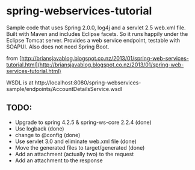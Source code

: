 spring-webservices-tutorial
==

Sample code that uses Spring 2.0.0, log4j and a servlet 2.5 web.xml file. Built with Maven and includes Eclipse facets.
So it runs happily under the Eclipse Tomcat server.
Provides a web service endpoint, testable with SOAPUI.
Also does not need Spring Boot.

from [http://briansjavablog.blogspot.co.nz/2013/01/spring-web-services-tutorial.html](http://briansjavablog.blogspot.co.nz/2013/01/spring-web-services-tutorial.html)

WSDL is at http://localhost:8080/spring-webservices-sample/endpoints/AccountDetailsService.wsdl

TODO:
--

 * Upgrade to spring 4.2.5 & spring-ws-core 2.2.4 (done)
 * Use logback (done)
 * change to @config (done)
 * Use servlet 3.0 and eliminate web.xml file (done)
 * Move the generated files to target/generated (done)
 * Add an attachment (actually two) to the request
 * Add an attachment to the response
  